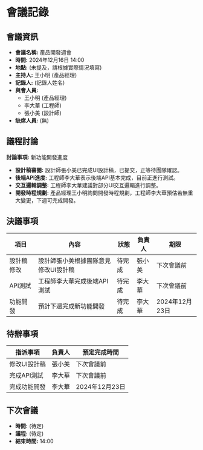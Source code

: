 # 會議記錄

## 會議資訊

* **會議名稱:** 產品開發週會
* **時間:** 2024年12月16日 14:00
* **地點:** (未提及，請根據實際情況填寫)
* **主持人:** 王小明 (產品經理)
* **記錄人:** (記錄人姓名)
* **與會人員:**
    * 王小明 (產品經理)
    * 李大華 (工程師)
    * 張小美 (設計師)
* **缺席人員:** (無)

## 議程討論

**討論事項:** 新功能開發進度

* **設計稿審閱:** 設計師張小美已完成UI設計稿，已提交，正等待團隊確認。
* **後端API進度:** 工程師李大華表示後端API基本完成，目前正進行測試。
* **交互邏輯調整:** 工程師李大華建議對部分UI交互邏輯進行調整。
* **開發時程規劃:** 產品經理王小明詢問開發時程規劃，工程師李大華預估若無重大變更，下週可完成開發。

## 決議事項

| 項目 | 內容 | 狀態 | 負責人 | 期限 |
|---|---|---|---|---|
| 設計稿修改 | 設計師張小美根據團隊意見修改UI設計稿 | 待完成 | 張小美 | 下次會議前 |
| API測試 | 工程師李大華完成後端API測試 | 待完成 | 李大華 | 下次會議前 |
| 功能開發 | 預計下週完成新功能開發 | 待完成 | 李大華 | 2024年12月23日 |

## 待辦事項

| 指派事項 | 負責人 | 預定完成時間 |
|---|---|---|
| 修改UI設計稿 | 張小美 | 下次會議前 |
| 完成API測試 | 李大華 | 下次會議前 |
| 完成功能開發 | 李大華 | 2024年12月23日 |

## 下次會議

* **時間:** (待定)
* **議程:** (待定)
* **結束時間:** 14:00